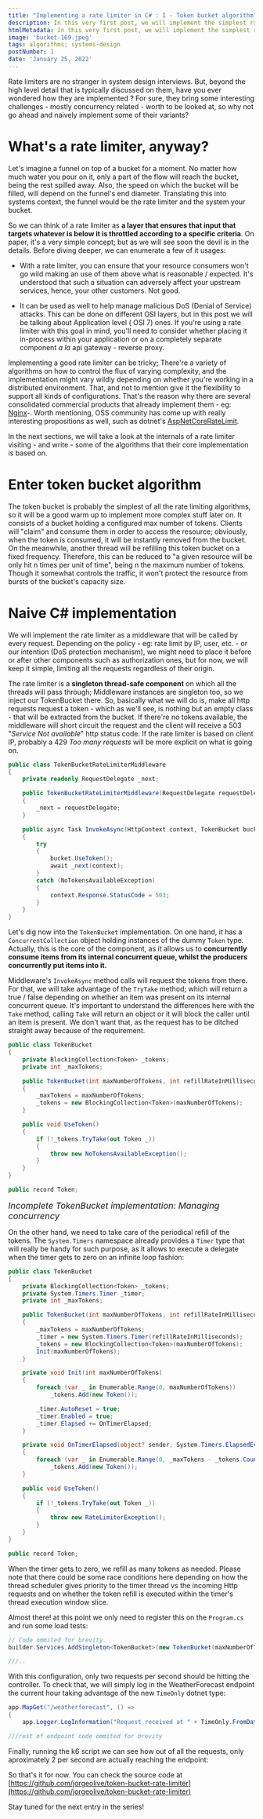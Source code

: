 ```yaml
---
title: "Implementing a rate limiter in C# : I - Token bucket algorithm"
description: In this very first post, we will implement the simplest rate limiter posible in C#.
htmlMetadata: In this very first post, we will implement the simplest rate limiter posible in C# using the token bucket algorithm
image: 'bucket-169.jpeg'
tags: algorithms; systems-design
postNumber: 1
date: 'January 25, 2022'
---
```


Rate limiters are no stranger in system design interviews. But, beyond the high level detail that is typically discussed on them, have you ever wondered how they are implemented ? For sure, they bring some interesting challenges - mostly concurrency related - worth to be looked at, so why not go ahead and naively implement some of their variants?

# What's a rate limiter, anyway?

Let's imagine a funnel on top of a bucket for a moment. No matter how much water you pour on it, only a part of the flow will reach the bucket, being the rest spilled away. Also, the speed on which the bucket will be filled, will depend on the funnel's end diameter. Translating this into systems context, the funnel would be the rate limiter and the system your bucket. 

So we can think of a rate limiter as **a layer that ensures that input that targets whatever is below it is throttled according to a specific criteria**. On paper, it's a very simple concept; but as we will see soon the devil is in the details. Before diving deeper, we can enumerate a few of it usages:

- With a rate limiter, you can ensure that your resource consumers won't go wild making an use of them above what is reasonable / expected. It's understood that such a situation can adversely affect your upstream services, hence, your other customers. Not good. 

- It can be used as well to help manage malicious DoS (Denial of Service) attacks. This can be done on different OSI layers, but in this post we will be talking about Application level ( OSI 7) ones. If you're using a rate limiter with this goal in mind, you'll need to consider whether placing it in-process within your application or on a completely separate component *a la* api gateway - reverse proxy.

Implementing a good rate limiter can be tricky; There're a variety of algorithms on how to control the flux of varying complexity, and the implementation might vary wildly depending on whether you're working in a distributed environment. That, and not to mention give it the flexibility to support all kinds of configurations. That's the reason why there are several consolidated commercial products that already implement them - eg: [Nginx](https://www.nginx.com/blog/rate-limiting-nginx/)-. Worth mentioning, OSS community has come up with really interesting propositions as well, such as dotnet's [AspNetCoreRateLimit](https://github.com/stefanprodan/AspNetCoreRateLimit).

In the next sections, we will take a look at the internals of a rate limiter visiting - and write - some of the algorithms that their core implementation is based on.

# Enter token bucket algorithm

The token bucket is probably the simplest of all the rate limiting algorithms, so it will be a good warm up to implement more complex stuff later on. It consists of a bucket holding a configured max number of tokens. Clients will "claim" and consume them in order to access the resource; obviously, when the token is consumed, it will be instantly removed from the bucket. On the meanwhile, another thread will be refilling this token bucket on a fixed frequency. Therefore, this can be reduced to "a given resource will be only hit n times per unit of time", being n the maximum number of tokens. Though it somewhat controls the traffic, it won't protect the resource from bursts of the bucket's capacity size.

# Naive C# implementation

We will implement the rate limiter as a middleware that will be called by every request. Depending on the policy - eg: rate limit by IP, user, etc. - or our intention (DoS protection mechanism), we might need to place it before or after other components such as authorization ones, but for now, we will keep it simple, limiting all the requests regardless of their origin.

The rate limiter is a **singleton thread-safe component** on which all the threads will pass through; Middleware instances are singleton too, so we inject our TokenBucket there. So, basically what we will do is, make all http requests request a token - which as we'll see, is nothing but an empty class - that will be extracted from the bucket. If there're no tokens available, the middleware will short circuit the request and the client will receive a 503 "*Service Not available*" http status code. If the rate limiter is based on client IP, probably a 429 *Too many requests* will be more explicit on what is going on.

```csharp
public class TokenBucketRateLimiterMiddleware
{
    private readonly RequestDelegate _next;

    public TokenBucketRateLimiterMiddleware(RequestDelegate requestDelegate)
    {
        _next = requestDelegate;
    }

    public async Task InvokeAsync(HttpContext context, TokenBucket bucket)
    {
        try
        {
            bucket.UseToken();
            await _next(context);
        }
        catch (NoTokensAvailableException)
        {
            context.Response.StatusCode = 503;
        }
    }
}
```
Let's dig now into the ```TokenBucket``` implementation. On one hand, it has a  ```ConcurrentCollection``` object holding instances of the dummy `Token` type. Actually, this is the core of the component, as it allows us to **concurrently consume items from its internal concurrent queue, whilst the producers concurrently put items into it.**

 Middleware's ```InvokeAsync``` method calls will request the tokens from there. For that, we will take advantage of the  ```TryTake``` method; which will return a true / false depending on whether an item was present on its internal concurrent queue. It's important to understand the differences here with the ```Take``` method, calling ```Take``` will return an object or it will block the caller until an item is present. We don't want that, as the request has to be ditched straight away because of the requirement. 

```csharp
public class TokenBucket
{
    private BlockingCollection<Token> _tokens;
    private int _maxTokens;

    public TokenBucket(int maxNumberOfTokens, int refillRateInMilliseconds)
    {
        _maxTokens = maxNumberOfTokens;
        _tokens = new BlockingCollection<Token>(maxNumberOfTokens);
    }

    public void UseToken()
    {
        if (!_tokens.TryTake(out Token _))
        {
            throw new NoTokensAvailableException();
        }
    }
}

public record Token;
```
<figcaption style="font-style: italic; font-size: 1.1rem;">Incomplete TokenBucket implementation: Managing concurrency</figcaption>


On the other hand, we need to take care of the periodical refill of the tokens. The ```System.Timers``` namespace already provides a ```Timer``` type that will really be handy for such purpose, as it allows to execute a delegate when the timer gets to zero on an infinite loop fashion:

```csharp
public class TokenBucket
{
    private BlockingCollection<Token> _tokens;
    private System.Timers.Timer _timer;
    private int _maxTokens;

    public TokenBucket(int maxNumberOfTokens, int refillRateInMilliseconds)
    {
        _maxTokens = maxNumberOfTokens;
        _timer = new System.Timers.Timer(refillRateInMilliseconds);
        _tokens = new BlockingCollection<Token>(maxNumberOfTokens);
        Init(maxNumberOfTokens);
    }

    private void Init(int maxNumberOfTokens)
    {
        foreach (var _ in Enumerable.Range(0, maxNumberOfTokens))
            _tokens.Add(new Token());

        _timer.AutoReset = true;
        _timer.Enabled = true;
        _timer.Elapsed += OnTimerElapsed;
    }

    private void OnTimerElapsed(object? sender, System.Timers.ElapsedEventArgs e)
    {
        foreach (var _ in Enumerable.Range(0, _maxTokens - _tokens.Count))
            _tokens.Add(new Token());
    }

    public void UseToken()
    {
        if (!_tokens.TryTake(out Token _))
        {
            throw new RateLimiterException();
        }
    }
}

public record Token;
```

When the timer gets to zero, we refill as many tokens as needed. Please note that there could be some race conditions here depending on how the thread scheduler gives priority to the timer thread vs the incoming Http requests and on whether the token refill is executed within the timer's thread execution window slice.

Almost there! at this point we only need to register this on the ```Program.cs``` and run some load tests:

```csharp
// Code ommited for brevity.
builder.Services.AddSingleton<TokenBucket>(new TokenBucket(maxNumberOfTokens: 2, refillRateInMilliseconds: 1000));

///..
```
With this configuration, only two requests per second should be hitting the controller. To check that, we will simply log in the WeatherForecast endpoint the current hour taking advantage of the new ```TimeOnly``` dotnet type:

```csharp
app.MapGet("/weatherforecast", () =>
{
    app.Logger.LogInformation("Request received at " + TimeOnly.FromDateTime(DateTime.UtcNow).ToLongTimeString());

///rest of endpoint code ommited for brevity 
```
Finally, running the k6 script we can see how out of all the requests, only aproximately 2 per second are actually reaching the endpoint:

 <nuxt-img src="token-bucket-loadtest.jpg" sizes="sm:320px md:650px lg:700px xl:1000px xxl:1500px"></nuxt-img>

So that's it for now. You can check the source code at [https://github.com/jorgeolive/token-bucket-rate-limiter](https://github.com/jorgeolive/token-bucket-rate-limiter)

Stay tuned for the next entry in the series!